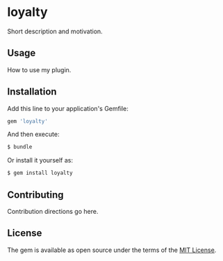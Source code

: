 # loyalty
Short description and motivation.

## Usage
How to use my plugin.

## Installation
Add this line to your application's Gemfile:

```ruby
gem 'loyalty'
```

And then execute:
```bash
$ bundle
```

Or install it yourself as:
```bash
$ gem install loyalty
```

## Contributing
Contribution directions go here.

## License
The gem is available as open source under the terms of the [MIT License](http://opensource.org/licenses/MIT).
